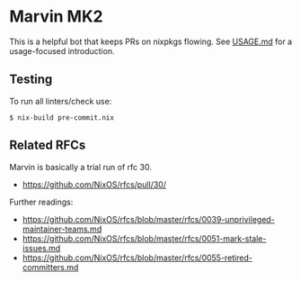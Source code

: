# Marvin MK2

This is a helpful bot that keeps PRs on nixpkgs flowing. See [USAGE.md](USAGE.md) for a usage-focused introduction.

## Testing

To run all linters/check use:

```
$ nix-build pre-commit.nix
```


## Related RFCs
Marvin is basically a trial run of rfc 30.
- https://github.com/NixOS/rfcs/pull/30/

Further readings: 
- https://github.com/NixOS/rfcs/blob/master/rfcs/0039-unprivileged-maintainer-teams.md
- https://github.com/NixOS/rfcs/blob/master/rfcs/0051-mark-stale-issues.md
- https://github.com/NixOS/rfcs/blob/master/rfcs/0055-retired-committers.md
